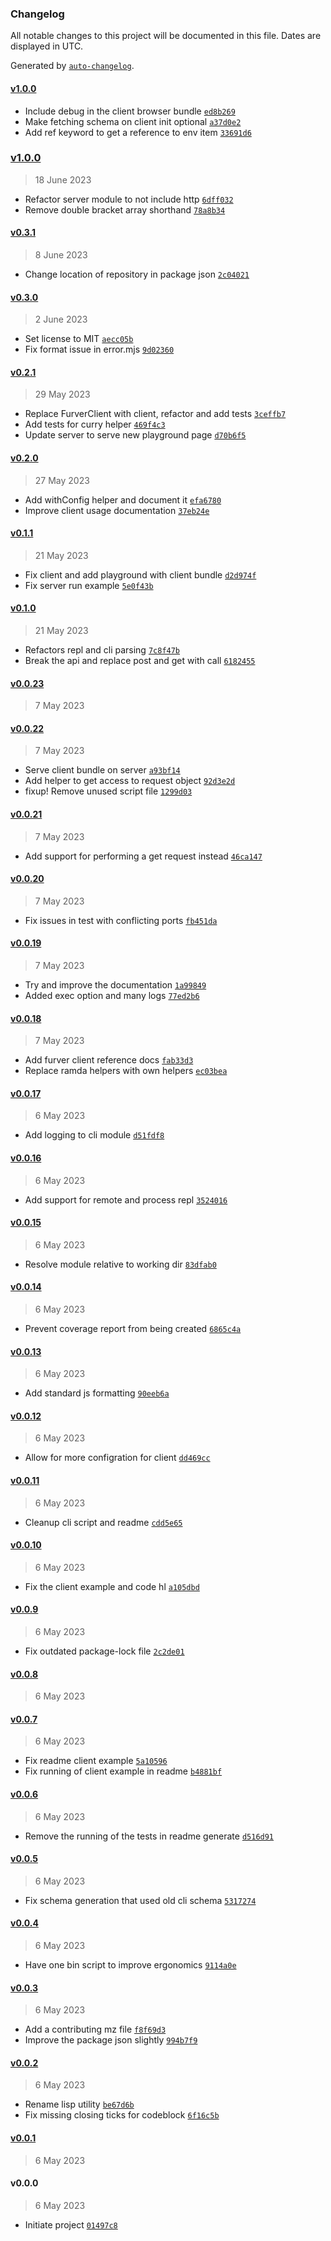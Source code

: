 ### Changelog

All notable changes to this project will be documented in this file. Dates are displayed in UTC.

Generated by [`auto-changelog`](https://github.com/CookPete/auto-changelog).

#### [v1.0.0](https://github.com/bas080/furver/compare/v1.0.0...v1.0.0)

- Include debug in the client browser bundle [`ed8b269`](https://github.com/bas080/furver/commit/ed8b269351cdb0e8bc172e3198b21903088d676d)
- Make fetching schema on client init optional [`a37d0e2`](https://github.com/bas080/furver/commit/a37d0e29871f02a5ac46b77c1b21f7555ab4a2e5)
- Add ref keyword to get a reference to env item [`33691d6`](https://github.com/bas080/furver/commit/33691d65abdc304bfe8df48cc449a1371cdc54c4)

### [v1.0.0](https://github.com/bas080/furver/compare/v0.3.1...v1.0.0)

> 18 June 2023

- Refactor server module to not include http [`6dff032`](https://github.com/bas080/furver/commit/6dff03274dd27f7de89ea6cca15845556f27b900)
- Remove double bracket array shorthand [`78a8b34`](https://github.com/bas080/furver/commit/78a8b343a89c5475d437fddd28121ee502899a2c)

#### [v0.3.1](https://github.com/bas080/furver/compare/v0.3.0...v0.3.1)

> 8 June 2023

- Change location of repository in package json [`2c04021`](https://github.com/bas080/furver/commit/2c04021516ab851dc3c28d0b6073a50901a05a3c)

#### [v0.3.0](https://github.com/bas080/furver/compare/v0.2.1...v0.3.0)

> 2 June 2023

- Set license to MIT [`aecc05b`](https://github.com/bas080/furver/commit/aecc05bf70aacca4df0eda1164ea62d628a8f60c)
- Fix format issue in error.mjs [`9d02360`](https://github.com/bas080/furver/commit/9d0236062c4113d07b65388cab4dd980c55e4f3c)

#### [v0.2.1](https://github.com/bas080/furver/compare/v0.2.0...v0.2.1)

> 29 May 2023

- Replace FurverClient with client, refactor and add tests [`3ceffb7`](https://github.com/bas080/furver/commit/3ceffb7bcb081986757a5f8f622dc731e8278baa)
- Add tests for curry helper [`469f4c3`](https://github.com/bas080/furver/commit/469f4c341e0dfa9c098a72333e0e2526840e4ac9)
- Update server to serve new playground page [`d70b6f5`](https://github.com/bas080/furver/commit/d70b6f581b33f134b8a0204b928a2a8b43fa2aad)

#### [v0.2.0](https://github.com/bas080/furver/compare/v0.1.1...v0.2.0)

> 27 May 2023

- Add withConfig helper and document it [`efa6780`](https://github.com/bas080/furver/commit/efa6780a91c7ab0baf8cee411134f2ae1a033714)
- Improve client usage documentation [`37eb24e`](https://github.com/bas080/furver/commit/37eb24ee7a9a2243c4c771b17af191a4de1e4c45)

#### [v0.1.1](https://github.com/bas080/furver/compare/v0.1.0...v0.1.1)

> 21 May 2023

- Fix client and add playground with client bundle [`d2d974f`](https://github.com/bas080/furver/commit/d2d974f036047a145e1ece1746948d9f6232f5b9)
- Fix server run example [`5e0f43b`](https://github.com/bas080/furver/commit/5e0f43b41668b4c7ced8de80e03de3c2729e773c)

#### [v0.1.0](https://github.com/bas080/furver/compare/v0.0.23...v0.1.0)

> 21 May 2023

- Refactors repl and cli parsing [`7c8f47b`](https://github.com/bas080/furver/commit/7c8f47b87f3b3189acb8a3ded50f9933e8bd2e84)
- Break the api and replace post and get with call [`6182455`](https://github.com/bas080/furver/commit/618245512c2ff9820081245900e233c139e8f4f9)

#### [v0.0.23](https://github.com/bas080/furver/compare/v0.0.22...v0.0.23)

> 7 May 2023

#### [v0.0.22](https://github.com/bas080/furver/compare/v0.0.21...v0.0.22)

> 7 May 2023

- Serve client bundle on server [`a93bf14`](https://github.com/bas080/furver/commit/a93bf14a6d27e1a9a944d177a4d90e031b9a0b35)
- Add helper to get access to request object [`92d3e2d`](https://github.com/bas080/furver/commit/92d3e2d7c5124ff4036746295f85818ce39055e3)
- fixup! Remove unused script file [`1299d03`](https://github.com/bas080/furver/commit/1299d030202dded2c7edf8402d2f2073d930551f)

#### [v0.0.21](https://github.com/bas080/furver/compare/v0.0.20...v0.0.21)

> 7 May 2023

- Add support for performing a get request instead [`46ca147`](https://github.com/bas080/furver/commit/46ca14723daad56522d2eb06a343d8f5508faaa2)

#### [v0.0.20](https://github.com/bas080/furver/compare/v0.0.19...v0.0.20)

> 7 May 2023

- Fix issues in test with conflicting ports [`fb451da`](https://github.com/bas080/furver/commit/fb451dad971ddd5295d9bae01ad2f76670028086)

#### [v0.0.19](https://github.com/bas080/furver/compare/v0.0.18...v0.0.19)

> 7 May 2023

- Try and improve the documentation [`1a99849`](https://github.com/bas080/furver/commit/1a99849c7da98e2599695226fa510fac1bc71c33)
- Added exec option and many logs [`77ed2b6`](https://github.com/bas080/furver/commit/77ed2b689a839a57510320dd069670381761c426)

#### [v0.0.18](https://github.com/bas080/furver/compare/v0.0.17...v0.0.18)

> 7 May 2023

- Add furver client reference docs [`fab33d3`](https://github.com/bas080/furver/commit/fab33d3e3af1c0f9f07778e11e570b1b83d655cd)
- Replace ramda helpers with own helpers [`ec03bea`](https://github.com/bas080/furver/commit/ec03bea2b80feb4f343e601bdaed62189805af8c)

#### [v0.0.17](https://github.com/bas080/furver/compare/v0.0.16...v0.0.17)

> 6 May 2023

- Add logging to cli module [`d51fdf8`](https://github.com/bas080/furver/commit/d51fdf8671c33d27cffa70f7298e777c7127e6ed)

#### [v0.0.16](https://github.com/bas080/furver/compare/v0.0.15...v0.0.16)

> 6 May 2023

- Add support for remote and process repl [`3524016`](https://github.com/bas080/furver/commit/352401660313db1660010c10a06c4ab53900854a)

#### [v0.0.15](https://github.com/bas080/furver/compare/v0.0.14...v0.0.15)

> 6 May 2023

- Resolve module relative to working dir [`83dfab0`](https://github.com/bas080/furver/commit/83dfab0a73378a492e0b0972148083f97916323a)

#### [v0.0.14](https://github.com/bas080/furver/compare/v0.0.13...v0.0.14)

> 6 May 2023

- Prevent coverage report from being created [`6865c4a`](https://github.com/bas080/furver/commit/6865c4adac8e4cc900d87ff6c86833a5da3f60cf)

#### [v0.0.13](https://github.com/bas080/furver/compare/v0.0.12...v0.0.13)

> 6 May 2023

- Add standard js formatting [`90eeb6a`](https://github.com/bas080/furver/commit/90eeb6a8bd385232df88b4872d1a81f6824b997c)

#### [v0.0.12](https://github.com/bas080/furver/compare/v0.0.11...v0.0.12)

> 6 May 2023

- Allow for more configration for client [`dd469cc`](https://github.com/bas080/furver/commit/dd469cc38a4e60159a407c8d3df31d5691bfc338)

#### [v0.0.11](https://github.com/bas080/furver/compare/v0.0.10...v0.0.11)

> 6 May 2023

- Cleanup cli script and readme [`cdd5e65`](https://github.com/bas080/furver/commit/cdd5e651531cdc2f8181e05f2aed857a18d76b24)

#### [v0.0.10](https://github.com/bas080/furver/compare/v0.0.9...v0.0.10)

> 6 May 2023

- Fix the client example and code hl [`a105dbd`](https://github.com/bas080/furver/commit/a105dbdf2318a32e65976c248348747e059a580f)

#### [v0.0.9](https://github.com/bas080/furver/compare/v0.0.8...v0.0.9)

> 6 May 2023

- Fix outdated package-lock file [`2c2de01`](https://github.com/bas080/furver/commit/2c2de012c4212bce912d14093074582bdd6fecdf)

#### [v0.0.8](https://github.com/bas080/furver/compare/v0.0.7...v0.0.8)

> 6 May 2023

#### [v0.0.7](https://github.com/bas080/furver/compare/v0.0.6...v0.0.7)

> 6 May 2023

- Fix readme client example [`5a10596`](https://github.com/bas080/furver/commit/5a10596f51bd3e7d44e3db32fefe3fe72f474653)
- Fix running of client example in readme [`b4881bf`](https://github.com/bas080/furver/commit/b4881bf2a231a53b4f62d5687be43803e9b9f8c5)

#### [v0.0.6](https://github.com/bas080/furver/compare/v0.0.5...v0.0.6)

> 6 May 2023

- Remove the running of the tests in readme generate [`d516d91`](https://github.com/bas080/furver/commit/d516d91d7308b328548cd0d97eda8c54ca0feaab)

#### [v0.0.5](https://github.com/bas080/furver/compare/v0.0.4...v0.0.5)

> 6 May 2023

- Fix schema generation that used old cli schema [`5317274`](https://github.com/bas080/furver/commit/5317274f912f3fb41dd7d6be9bb8856111780c6b)

#### [v0.0.4](https://github.com/bas080/furver/compare/v0.0.3...v0.0.4)

> 6 May 2023

- Have one bin script to improve ergonomics [`9114a0e`](https://github.com/bas080/furver/commit/9114a0e9d2d1b7e404ab491976540f46532bb5d6)

#### [v0.0.3](https://github.com/bas080/furver/compare/v0.0.2...v0.0.3)

> 6 May 2023

- Add a contributing mz file [`f8f69d3`](https://github.com/bas080/furver/commit/f8f69d30473b12922d1da00aaef0ca9c20418bd6)
- Improve the package json slightly [`994b7f9`](https://github.com/bas080/furver/commit/994b7f91cb3a830d947ab71290383d2c288374f5)

#### [v0.0.2](https://github.com/bas080/furver/compare/v0.0.1...v0.0.2)

> 6 May 2023

- Rename lisp utility [`be67d6b`](https://github.com/bas080/furver/commit/be67d6b701d759a6daf5fcf912d3317977e56f77)
- Fix missing closing ticks for codeblock [`6f16c5b`](https://github.com/bas080/furver/commit/6f16c5bc0af7d8a8ef75e5619e09e3a17c887f63)

#### [v0.0.1](https://github.com/bas080/furver/compare/v0.0.0...v0.0.1)

> 6 May 2023

#### v0.0.0

> 6 May 2023

- Initiate project [`01497c8`](https://github.com/bas080/furver/commit/01497c86cb3dc6c8f291c76aab8faba9c55feebc)

